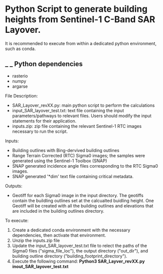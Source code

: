 # **Python Script to generate building heights from Sentinel-1 C-Band SAR Layover.** 

It is recommended to execute from within a dedicated python environment, such as conda. 

## _ _ Python dependencies
- rasterio
- numpy
- argarse


File Description:
- SAR_Layover_revXX.py: main python script to perform the calculations
- input_SAR_layover_test.txt: text file containing the input parameters/pathways to relevant files. Users should modify the input statements for their application.  
- inputs.zip: zip file containing the relevant Sentinel-1 RTC images necessary to run the script. 

Inputs:
- Building outlines with Bing-dervived building outlines
- Range Terrain Corrected (RTC) Sigma0 images; the samples were generated using the Sentinel-1 Toolbox (SNAP)
- SNAP generated incidence angle files corresponding to the RTC Sigma0 images.
- SNAP generated '*dim' text file containing critical metadata.

Outputs:
- Geotiff for each Sigma0 image in the input directory.  The geotiffs contain the buildling outlines set at the calcualted buidling height. One Geotiff will be created with all the building outlines and elevations that are included in the building outlines directory. 


 To execute:
 1) Create a dedicated conda environment with the necessary dependencies, then activate that environment.
 2) Unzip the inputs.zip file
 3) Update the input_SAR_layover_test.txt file to relect the paths of the Sigma0 files ("sigma_file_loc"), the output directory ("out_dir"), and building outline directory ("building_footprint_directory").
 4) Execute the following command:  **Python3 SAR_Layver_revXX.py inout_SAR_layover_test.txt**
